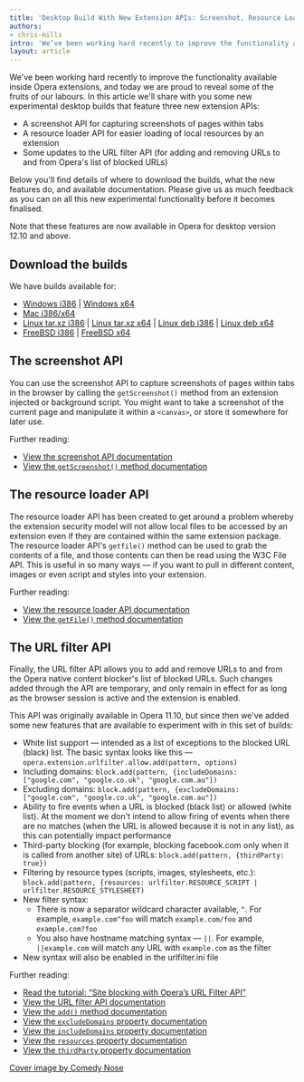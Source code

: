 ```yaml
---
title: 'Desktop Build With New Extension APIs: Screenshot, Resource Loader and URL Filter'
authors:
- chris-mills
intro: 'We’ve been working hard recently to improve the functionality available inside Opera extensions, and today we are proud to reveal some of the fruits of our labours. In this article we’ll share with you some new experimental desktop builds that feature three new extension APIs: the screenshot API, the resource  loader API, and several updates to the URL filter API.'
layout: article
---
```

<p>We've been working hard recently to improve the functionality available inside Opera extensions, and today we are proud to reveal some of the fruits of our labours. In this article we'll share with you some new experimental desktop builds that feature three new extension APIs:</p>


<ul>
<li>A screenshot API for capturing screenshots of pages within tabs</li>
<li>A resource loader API for easier loading of local resources by an extension</li>
<li>Some updates to the URL filter API (for adding and removing URLs to and from Opera's list of blocked URLs)</li>
</ul>

<p>Below you'll find details of where to download the builds, what the new features do, and available documentation. Please give us as much feedback as you can on all this new experimental functionality before it becomes finalised.</p>

<p class="note">Note that these features are now available in Opera for desktop version 12.10 and above.</p>

<h2>Download the builds</h2>

<p>We have builds available for:</p>

<ul>
<li><a href="http://www.opera.com/download/get.pl?id=34724&sub=true&nothanks=yes&location=360">Windows i386</a> | <a href="http://www.opera.com/download/get.pl?id=34725&sub=true&nothanks=yes&location=360">Windows x64</a></li>
<li><a href="http://www.opera.com/download/get.pl?id=34726&sub=true&nothanks=yes&location=360">Mac i386/x64</a></li>
<li><a href="http://www.opera.com/download/get.pl?id=34727&sub=true&nothanks=yes&location=360">Linux tar.xz i386</a> | <a href="http://www.opera.com/download/get.pl?id=34728&sub=true&nothanks=yes&location=360">Linux tar.xz x64</a> | <a href="http://www.opera.com/download/get.pl?id=34730&sub=true&nothanks=yes&location=360">Linux deb i386</a> | <a href="http://www.opera.com/download/get.pl?id=34729&sub=true&nothanks=yes&location=360">Linux deb x64</a></li>
<li><a href="http://www.opera.com/download/get.pl?id=34723&sub=true&nothanks=yes&location=360">FreeBSD i386</a> | <a href="http://www.opera.com/download/get.pl?id=34722&sub=true&nothanks=yes&location=360">FreeBSD x64</a></li>
</ul>

<h2 id="screenshot">The screenshot API</h2>

<p>You can use the screenshot API to capture screenshots of pages within tabs in the browser by calling the <code>getScreenshot()</code> method from an extension injected or background script. You might want to take a screenshot of the current page and manipulate it within a <code>&lt;canvas&gt;</code>, or store it somewhere for later use.</p>

<p>Further reading:</p>

<ul>
<li><a href="http://dev.opera.com/articles/view/extensions-api-screenshot/">View the screenshot API documentation</a></li>
<li><a href="http://dev.opera.com/articles/view/extensions-api-screenshot-getScreenshot/">View the <code>getScreenshot()</code> method documentation</a></li>
</ul>

<h2 id="resource-loader">The resource loader API</h2>

<p>The resource loader API has been created to get around a problem whereby the extension security model will not allow local files to be accessed by an extension even if they are contained within the same extension package. The resource loader API's <code>getfile()</code> method can be used to grab the contents of a file, and those contents can then be read using the W3C File API. This is useful in so many ways — if you want to pull in different content, images or even script and styles into your extension.</p>

<p>Further reading:</p>

<ul>
<li><a href="http://dev.opera.com/articles/view/extensions-api-resourceloader/">View the resource loader API documentation</a></li>
<li><a href="http://dev.opera.com/articles/view/extensions-api-resourceloader-getFile/">View the <code>getFile()</code> method documentation</a></li>
</ul>

<h2 id="url-filter">The URL filter API</h2>

<p>Finally, the URL filter API allows you to add and remove URLs to and from the Opera native content blocker's list of blocked URLs. Such changes added through the API are temporary, and only remain in effect for as long as the browser session is active and the extension is enabled.</p>

<p>This API was originally available in Opera 11.10, but since then we've added some new features that are available to experiment with in this set of builds:</p>

<ul>
<li>White list support — intended as a list of exceptions to the blocked URL (black) list. The basic syntax looks like this — <code>opera.extension.urlfilter.allow.add(pattern, options)</code></li>
<li>Including domains: <code>block.add(pattern, {includeDomains: ["google.com", "google.co.uk", "google.com.au"])</code></li>
<li>Excluding domains: <code>block.add(pattern, {excludeDomains: ["google.com", "google.co.uk", "google.com.au"])</code></li>
<li>Ability to fire events when a URL is blocked (black list) or allowed (white list). At the moment we don't intend to allow firing of events when there are no matches (when the URL is allowed because it is not in any list), as this can potentially impact performance</li>
<li>Third-party blocking (for example, blocking facebook.com only when it is called from another site) of URLs: <code>block.add(pattern, {thirdParty: true})</code></li>
<li>Filtering by resource types (scripts, images, stylesheets, etc.): <code>block.add(pattern, {resources: urlfilter.RESOURCE_SCRIPT | urlfilter.RESOURCE_STYLESHEET)</code></li>
<li>New filter syntax:
<ul>
<li>There is now a separator wildcard character available, <code>^</code>. For example, <code>example.com^foo</code> will match <code>example.com/foo</code> and  <code>example.com?foo</code></li>
<li>You also have hostname matching syntax — <code>||</code>. For example, <code>||example.com</code> will match any URL with <code>example.com</code> as the filter</li>
</ul>
</li>
<li>New syntax will also be enabled in the urlfilter.ini file</li>

</ul>

<p>Further reading:</p>

<ul>
<li><a href="http://dev.opera.com/articles/view/site-blocking-with-operas-url-filter-api/">Read the tutorial: <q>Site blocking with Opera’s URL Filter API</q></a></li>
<li><a href="http://dev.opera.com/articles/view/extensions-api-urlfilter/">View the URL filter API documentation</a></li>
<li><a href="http://dev.opera.com/articles/view/extensions-api-urlfilter-allow-add/">View the <code>add()</code> method documentation</a></li>
<li><a href="http://dev.opera.com/articles/view/extensions-api-ruleoptions-excludedomains/">View the <code>excludeDomains</code> property documentation</a></li>
<li><a href="http://dev.opera.com/articles/view/extensions-api-ruleoptions-includedomains/">View the <code>includeDomains</code> property documentation</a></li>
<li><a href="http://dev.opera.com/articles/view/extensions-api-ruleoptions-resources/">View the <code>resources</code> property documentation</a></li>
<li><a href="http://dev.opera.com/articles/view/extensions-api-ruleoptions-thirdparty/">View the <code>thirdParty</code> property documentation</a></li>
</ul>

<p><a href="http://www.flickr.com/photos/comedynose/3720718593/">Cover image by Comedy Nose</a></p>
